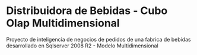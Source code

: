 # Distribuidora de Bebidas - Cubo Olap Multidimensional
Proyecto de inteligencia de negocios de pedidos de una fabrica de bebidas desarrollado en Sqlserver 2008 R2 - Modelo Multidimensional
